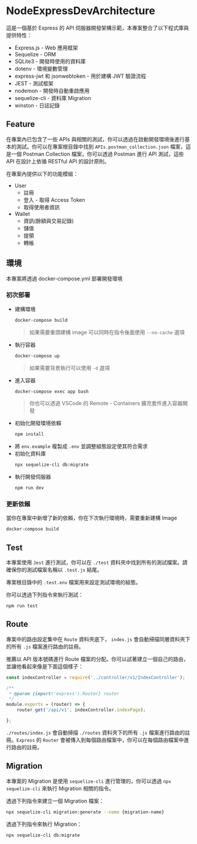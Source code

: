 # NodeExpressDevArchitecture

這是一個基於 Express 的 API 伺服器開發架構示範，本專案整合了以下程式庫與提供特性：

* Express.js - Web 應用框架
* Sequelize - ORM
* SQLite3 - 開發時使用的資料庫
* dotenv - 環境變數管理
* express-jwt 和 jsonwebtoken - 用於建構 JWT 驗證流程
* JEST - 測試框架
* nodemon - 開發時自動重啟應用
* sequelize-cli - 資料庫 Migration
* winston - 日誌記錄

## Feature

在專案內已包含了一些 APIs 與相關的測試，你可以透過在啟動開發環境後進行基本的測試。你可以在專案根目錄中找到 `APIs.postman_collection.json` 檔案，這是一個 Postman Collection 檔案，你可以透過 Postman 進行 API 測試，這些 API 在設計上依循 RESTful API 的設計原則。

在專案內提供以下的功能模組：
* User
    * 註冊
    * 登入 - 取得 Access Token
    * 取得使用者資訊
* Wallet
    * 資訊(餘額與交易記錄)
    * 儲值
    * 提領
    * 轉帳

## 環境

本專案將透過 docker-compose.yml 部署開發環境

### 初次部署

* 建構環境
    ```bash
    docker-compose build
    ```
    > 如果需要重頭建構 image 可以同時在指令後面使用 `--no-cache` 選項
* 執行容器
    ```bash
    docker-compose up
    ```
    > 如果需要背景執行可以使用 `-d` 選項
* 進入容器
    ```bash
    docker-compose exec app bash
    ```
    > 你也可以透過 VSCode 的 Remote - Containers 擴充套件進入容器開發
* 初始化開發環境依賴
   ```bash
   npm install
   ```
* 將 `env.example` 複製成 `.env` 並調整組態設定使其符合需求
* 初始化資料庫
    ```bash
    npx sequelize-cli db:migrate
    ```
* 執行開發伺服器
    ```bash
    npm run dev
    ```

### 更新依賴

當你在專案中新增了新的依賴，你在下次執行環境時，需要重新建構 Image

```bash
docker-compose build
```

## Test

本專案使用 `Jest` 進行測試，你可以在 `./test` 資料夾中找到所有的測試檔案。請確保你的測試檔案名稱以 `.test.js` 結尾。

專案根目錄中的 `.test.env` 檔案用來設定測試環境的組態。

你可以透過下列指令來執行測試：

```bash
npm run test
```

## Route

專案中的路由設定集中在 `Route` 資料夾底下， `index.js` 會自動掃描同層資料夾下的所有 `.js` 檔案進行路由的註冊。

推薦以 API 版本號碼進行 Route 檔案的分配。你可以試著建立一個自己的路由，並讓他看起來像是下面這個樣子：

```js
const indexController = require('../controller/v1/IndexController');

/**
 * @param {import('express').Router} router 
 */
module.exports = (router) => {
    router.get('/api/v1', indexController.indexPage);

};
```

`./routes/index.js` 會自動掃描 `./routes` 資料夾下的所有 `.js` 檔案進行路由的註冊。`Express` 的 `Router` 會被傳入到每個路由檔案中，你可以在每個路由檔案中進行路由的註冊。

## Migration

本專案的 Migration 是使用 `sequelize-cli` 進行管理的，你可以透過 `npx sequelize-cli` 來執行 Migration 相關的指令。


透過下列指令來建立一個 Migration 檔案：
```bash
npx sequelize-cli migration:generate --name {migration-name}
```

透過下列指令來執行 Migration：
```bash
npx sequelize-cli db:migrate
```
